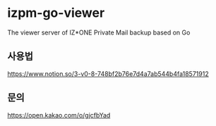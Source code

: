 # izpm-go-viewer
The viewer server of IZ*ONE Private Mail backup based on Go

## 사용법
https://www.notion.so/3-v0-8-748bf2b76e7d4a7ab544b4fa18571912

## 문의
https://open.kakao.com/o/gjcfbYad
